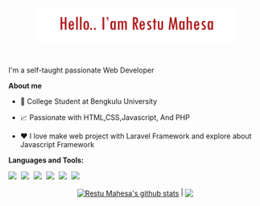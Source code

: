 <p align="center"><a href="https://github.com/restumahesa26"><img width="80%" src="./assets/gh-readme-header-1.png" /></a></p>

<br />

I'm a self-taught passionate Web Developer 

**About me**

- 💼 College Student at Bengkulu University

- 📈 Passionate with HTML,CSS,Javascript, And PHP

- ❤️ I love make web project with Laravel Framework and explore about Javascript Framework 

**Languages and Tools:** 

<span style="margin-right: 5px;"><img width="40px" src="https://user-images.githubusercontent.com/58359912/132942192-d47f2c04-6cf4-4efb-8db0-da484ad1effe.png" /></span>
<span style="margin-right: 5px;"><img width="30px" src="https://user-images.githubusercontent.com/58359912/132942378-f0bd99ca-3103-49ae-9f43-9f33ed3a9ca9.png" /></span>
<span style="margin-right: 5px;"><img width="35px" src="https://user-images.githubusercontent.com/58359912/132942416-bf052e0e-3950-40c9-9e05-1d59ff54583f.png" /></span>
<span style="margin-right: 5px;"><img width="40px" src="https://user-images.githubusercontent.com/58359912/132942435-6edee8fd-4fd3-4a13-9c3f-a91739d547ad.png" /></span>
<span style="margin-right: 5px;"><img width="40px" src="https://user-images.githubusercontent.com/58359912/132942457-8a2821fb-1ccb-4389-a189-5757c2314541.png" /></span>
<span style="margin-right: 5px;"><img width="40px" src="https://user-images.githubusercontent.com/58359912/132942482-8ad7c777-b5c9-4635-ba15-63fbbcbddc0b.png" /></span>


<p align="center"> <a href="https://github.com/restumahesa26/github-readme-stats"><img align="center" src="https://github-readme-stats.vercel.app/api?username=restumahesa26&show_icons=true&include_all_commits=true&theme=buefy&hide_border=true" alt="Restu Mahesa's github stats" /></a> | <a href="https://github.com/restumahesa26/github-readme-stats"><img align="center" src="https://github-readme-stats.vercel.app/api/top-langs/?username=restumahesa26&layout=compact&theme=buefy&hide_border=true" /></a> </p>
 

